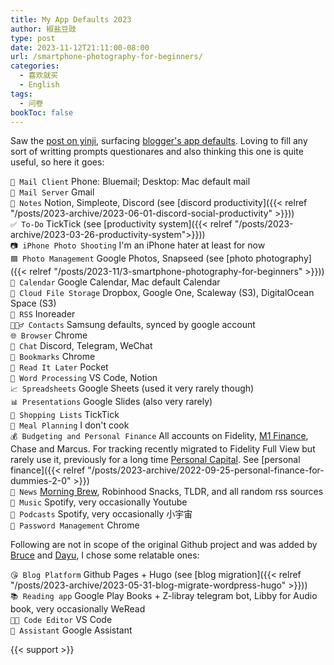 ```yaml
---
title: My App Defaults 2023
author: 椒盐豆豉
type: post
date: 2023-11-12T21:11:00-08:00
url: /smartphone-photography-for-beginners/
categories:
  - 喜欢就买
  - English
tags:
  - 问卷
bookToc: false
---
```


Saw the [post on yinji](https://yinji.org/5179.html), surfacing [blogger's app defaults](https://defaults.rknight.me/). Loving to fill any sort of writting prompts questionares and also thinking this one is quite useful, so here it goes:

<!--more-->

`📨 Mail Client` Phone: Bluemail; Desktop: Mac default mail \
`📮 Mail Server` Gmail \
`📝 Notes` Notion, Simpleote, Discord (see [discord productivity]({{< relref "/posts/2023-archive/2023-06-01-discord-social-productivity" >}})) \
`✅ To-Do` TickTick (see [productivity system]({{< relref "/posts/2023-archive/2023-03-26-productivity-system">}})) \
`📷 iPhone Photo Shooting` I'm an iPhone hater at least for now \
`🟦 Photo Management` Google Photos, Snapseed (see [photo photography]({{< relref "/posts/2023-11/3-smartphone-photography-for-beginners" >}})) \
`📆 Calendar` Google Calendar, Mac default Calendar \
`📁 Cloud File Storage` Dropbox, Google One, Scaleway (S3), DigitalOcean Space (S3) \
`📖 RSS` Inoreader \
`🙍🏻‍♂️ Contacts` Samsung defaults, synced by google account \
`🌐 Browser` Chrome \
`💬 Chat` Discord, Telegram, WeChat \
`🔖 Bookmarks` Chrome \
`📑 Read It Later` Pocket \
`📜 Word Processing` VS Code, Notion \
`📈 Spreadsheets` Google Sheets (used it very rarely though) \
`📊 Presentations` Google Slides (also very rarely) \
`🛒 Shopping Lists` TickTick \
`🍴 Meal Planning` I don't cook \
`💰 Budgeting and Personal Finance` All accounts on Fidelity, [M1 Finance](https://m1.finance/3k2CE5UGXvjS), Chase and Marcus. For tracking recently migrated to Fidelity Full View but rarely use it, previously for a long time [Personal Capital](https://share.personalcapital.com/x/ArGnow). See [personal finance]({{< relref "/posts/2023-archive/2022-09-25-personal-finance-for-dummies-2-0" >}}) \
`📰 News` [Morning Brew](https://www.morningbrew.com/daily/r?kid=aa5ac021), Robinhood Snacks, TLDR, and all random rss sources \
`🎵 Music` Spotify, very occasionally Youtube \
`🎤 Podcasts` Spotify, very occasionally 小宇宙 \
`🔐 Password Management` Chrome 

Following are not in scope of the original Github project and was added by [Bruce]((https://yinji.org/5179.html)) and [Dayu](https://anotherdayu.com/2023/5452/), I chose some relatable ones:

`😘 Blog Platform` Github Pages + Hugo (see [blog migration]({{< relref "/posts/2023-archive/2023-05-31-blog-migrate-wordpress-hugo" >}})) \
`📚 Reading app` Google Play Books + Z-libray telegram bot, Libby for Audio book, very occasionally WeRead \
`🧑‍💻 Code Editor` VS Code \
`📎 Assistant` Google Assistant

{{< support >}}